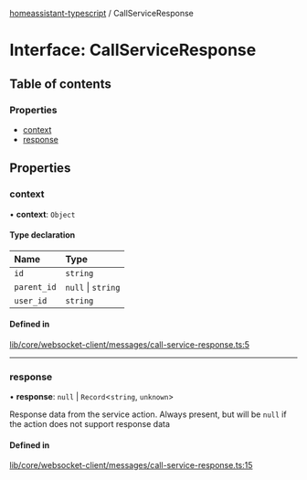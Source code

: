 [homeassistant-typescript](../README.md) / CallServiceResponse

# Interface: CallServiceResponse

## Table of contents

### Properties

- [context](CallServiceResponse.md#context)
- [response](CallServiceResponse.md#response)

## Properties

### context

• **context**: `Object`

#### Type declaration

| Name | Type |
| :------ | :------ |
| `id` | `string` |
| `parent_id` | ``null`` \| `string` |
| `user_id` | `string` |

#### Defined in

[lib/core/websocket-client/messages/call-service-response.ts:5](https://github.com/benwainwright/hass-ts/blob/01f576e/src/lib/core/websocket-client/messages/call-service-response.ts#L5)

___

### response

• **response**: ``null`` \| `Record`\<`string`, `unknown`\>

Response data from the service action. Always present, but
will be `null` if the action does not support response data

#### Defined in

[lib/core/websocket-client/messages/call-service-response.ts:15](https://github.com/benwainwright/hass-ts/blob/01f576e/src/lib/core/websocket-client/messages/call-service-response.ts#L15)
